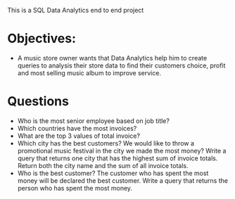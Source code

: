 This is a SQL Data Analytics end to end project

# Objectives:
- A music store owner wants that Data Analytics help him to create queries to analysis their store data to find their customers choice, profit and most selling music album to improve service.

# Questions
- Who is the most senior employee based on job title?
- Which countries have the most invoices?
- What are the top 3 values of total invoice?
- Which city has the best customers? We would like to throw a promotional music festival in the city we made the most money? Write a query that returns one city that has the highest sum of invoice totals. Return both the city name and the sum of all invoice totals.
- Who is the best customer? The customer who has spent the most money will be declared the best customer. Write a query that returns the person who has spent the most money.


